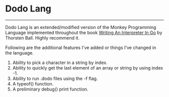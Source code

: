 # Dodo Lang

---

Dodo Lang is an extended/modified version of the Monkey Programming Language implemented throughout the book [Writing An Interpreter In Go](https://interpreterbook.com/) by Thorsten Ball. Highly recommend it.

Following are the additional features I've added or things I've changed in the language.

1. Ability to pick a character in a string by index.
1. Ability to quickly get the last element of an array or string by using index -1.
1. Ability to run .dodo files using the -f <filename> flag.
1. A typeof() function.
1. A preliminary debug() print function.

